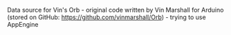 Data source for Vin's Orb - original code written by Vin Marshall for Arduino (stored on GitHub: https://github.com/vinmarshall/Orb) - trying to use AppEngine